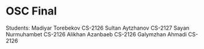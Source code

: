 # OSC Final
Students:
Madiyar Torebekov CS-2126
Sultan Aytzhanov CS-2127
Sayan Nurmuhambet CS-2126
Alikhan Azanbaeb CS-2126
Galymzhan Ahmadi CS-2126
